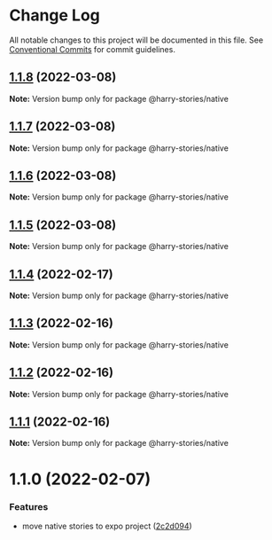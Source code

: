 # Change Log

All notable changes to this project will be documented in this file.
See [Conventional Commits](https://conventionalcommits.org) for commit guidelines.

## [1.1.8](https://github.com/harry524483/harry-react/compare/@harry-stories/native@1.1.4...@harry-stories/native@1.1.8) (2022-03-08)

**Note:** Version bump only for package @harry-stories/native





## [1.1.7](https://github.com/harry524483/harry-react/compare/@harry-stories/native@1.1.4...@harry-stories/native@1.1.7) (2022-03-08)

**Note:** Version bump only for package @harry-stories/native





## [1.1.6](https://github.com/harry524483/harry-react/compare/@harry-stories/native@1.1.4...@harry-stories/native@1.1.6) (2022-03-08)

**Note:** Version bump only for package @harry-stories/native





## [1.1.5](https://github.com/harry524483/harry-react/compare/@harry-stories/native@1.1.4...@harry-stories/native@1.1.5) (2022-03-08)

**Note:** Version bump only for package @harry-stories/native





## [1.1.4](https://github.com/harry524483/harry-react/compare/@harry-stories/native@1.1.3...@harry-stories/native@1.1.4) (2022-02-17)

**Note:** Version bump only for package @harry-stories/native





## [1.1.3](https://github.com/harry524483/harry-react/compare/@harry-stories/native@1.1.2...@harry-stories/native@1.1.3) (2022-02-16)

**Note:** Version bump only for package @harry-stories/native





## [1.1.2](https://github.com/harry524483/harry-react/compare/@harry-stories/native@1.1.1...@harry-stories/native@1.1.2) (2022-02-16)

**Note:** Version bump only for package @harry-stories/native





## [1.1.1](https://github.com/harry524483/harry-react/compare/@harry-stories/native@1.1.0...@harry-stories/native@1.1.1) (2022-02-16)

**Note:** Version bump only for package @harry-stories/native





# 1.1.0 (2022-02-07)


### Features

* move native stories to expo project ([2c2d094](https://github.com/harry524483/harry-react/commit/2c2d0946d7caac97bc88be2341ca3ab8beca9c1d))
